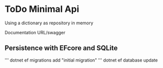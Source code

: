 <h1>ToDo Minimal Api</h1>

Using a dictionary as repository in memory

Documentation URL/swagger

<h2>Persistence with EFcore and SQLite</h2>

''' dotnet ef migrations add "initial migration"
''' dotnet ef database update